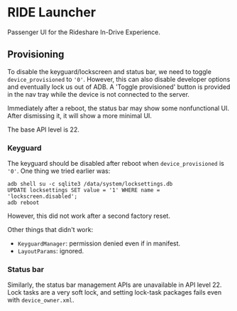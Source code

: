# RIDE Launcher

Passenger UI for the Rideshare In-Drive Experience.

## Provisioning

To disable the keyguard/lockscreen and status bar, we need to toggle `device_provisioned` to `'0'`. However, this can also disable developer options and eventually lock us out of ADB. A 'Toggle provisioned' button is provided in the nav tray while the device is not connected to the server.

Immediately after a reboot, the status bar may show some nonfunctional UI. After dismissing it, it will show a more minimal UI.

The base API level is 22.

### Keyguard

The keyguard should be disabled after reboot when `device_provisioned` is `'0'`. One thing we tried earlier was:

```shell
adb shell su -c sqlite3 /data/system/locksettings.db
UPDATE locksettings SET value = '1' WHERE name = 'lockscreen.disabled';
adb reboot
```

However, this did not work after a second factory reset.

Other things that didn't work:
* `KeyguardManager`: permission denied even if in manifest.
* `LayoutParams`: ignored.

### Status bar

Similarly, the status bar management APIs are unavailable in API level 22. Lock tasks are a very soft lock, and setting lock-task packages fails even with `device_owner.xml`.
